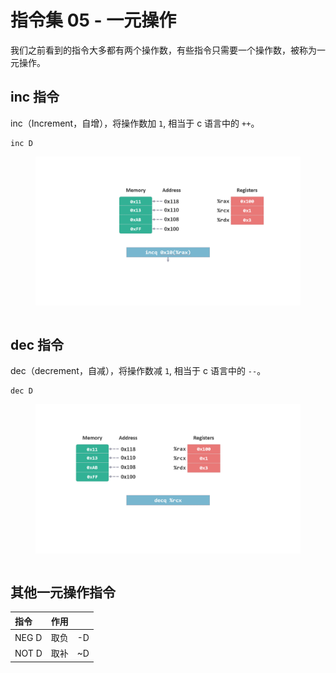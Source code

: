 # 指令集 05 - 一元操作

我们之前看到的指令大多都有两个操作数，有些指令只需要一个操作数，被称为一元操作。

## inc 指令

inc（Increment，自增），将操作数加 `1`, 相当于 c 语言中的 `++`。

```
inc D
```

<figure>
    <img src="./doc/illustrations/unary/unary01.gif" width="700" alt="unary Operation inc" align="center">
   <br><br>
</figure>

## dec 指令

dec（decrement，自减），将操作数减 `1`, 相当于 c 语言中的 `--`。

```
dec D
```

<figure>
    <img src="./doc/illustrations/unary/unary02.gif" width="700" alt="unary Operation dec" align="center">
   <br><br>
</figure>

## 其他一元操作指令

|指令|作用||
|:--|:--|:--|
|NEG D|取负|-D|
|NOT D|取补|~D|


